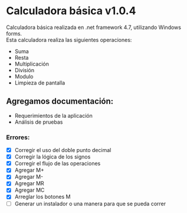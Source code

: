 ﻿# Calculadora básica v1.0.4
Calculadora básica realizada en .net framework 4.7, utilizando Windows forms.  
Esta calculadora realiza las siguientes operaciones: 
- Suma
- Resta	
- Multiplicación
- División
- Modulo
- Limpieza de pantalla

## Agregamos documentación:
- Requerimientos de la aplicación
- Análisis de pruebas

### Errores:
- [X] Corregir el uso del doble punto decimal
- [X] Corregir la lógica de los signos
- [X] Corregir el flujo de las operaciones
- [X] Agregar M+
- [X] Agregar M-
- [X] Agregar MR
- [X] Agregar MC
- [X] Arreglar los botones M
- [ ] Generar un instalador o una manera para que se pueda correr